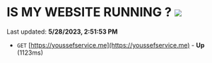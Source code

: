 # IS MY WEBSITE RUNNING ? [![](https://img.shields.io/static/v1?label=Sponsor&message=%E2%9D%A4&logo=GitHub&color=%23fe8e86)](https://github.com/sponsors/<username>)

Last updated: **5/28/2023, 2:51:53 PM**

- `GET` [https://youssefservice.me](https://youssefservice.me) - **Up** (1123ms)
